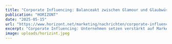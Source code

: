 ```yaml
---
title: "Corporate Influencing: Balanceakt zwischen Glamour und Glaubwürdigkeit"
publication: "HORIZONT"
date: "2025-05-15"
url: "https://www.horizont.net/marketing/nachrichten/corporate-influencing-balanceakt-zwischen-glamour-und-glaubwuerdigkeit-221436"
excerpt: "Corporate Influencing: Unternehmen setzen verstärkt auf Markenbotschafter für Recruiting und Employer Branding. HORIZONT beleuchtet, warum sich das lohnt."
image: uploads/horizint.jpeg
---
```

